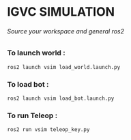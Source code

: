 # IGVC SIMULATION 

###### Source your workspace and general ros2
### To launch world :

```shell
ros2 launch vsim load_world.launch.py
```

### To load bot :
 
```shell
ros2 launch vsim load_bot.launch.py
```

### To run Teleop :

```shell
ros2 run vsim teleop_key.py
```
